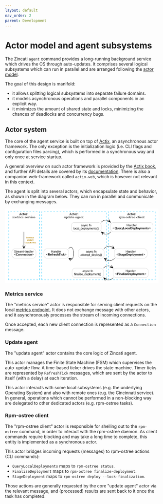 ```yaml
---
layout: default
nav_order: 2
parent: Development
---
```


# Actor model and agent subsystems

The Zincati `agent` command provides a long-running background service which drives the OS through auto-updates.
It comprises several logical subsystems which can run in parallel and are arranged following the [actor model][wiki-actors].

The goal of this design is manifold:
 * it allows splitting logical subsystems into separate failure domains.
 * it models asynchronous operations and parallel components in an explicit way.
 * it minimizes the amount of shared state and locks, minimizing the chances of deadlocks and concurrency bugs.

[wiki-actors]: https://en.wikipedia.org/wiki/Actor_model

## Actor system

The core of the agent service is built on top of [Actix][actix], an asynchronous actor framework.
The only exception is the initialization logic (i.e. CLI flags and configuration files parsing), which is performed in a synchronous way and only once at service startup.

[actix]: https://github.com/actix/actix

A general overview on such actor framework is provided by the [Actix book][actix-book], and further API details are covered by its [documentation](docs-rs-actix).
There is also a companion web-framework called `actix-web`, which is however not relevant in this context.

[actix-book]: https://actix.rs/book/actix/
[docs-rs-actix]: https://docs.rs/actix

The agent is split into several actors, which encapsulate state and behavior, as shown in the diagram below.
They can run in parallel and communicate by exchanging messages.

![actors diagram](../images/zincati-actors.png)

### Metrics service

The "metrics service" actor is responsible for serving client requests on the local [metrics endpoint][usage-metrics].
It does not exchange message with other actors, and it asynchronously processes the stream of incoming connections.

Once accepted, each new client connection is represented as a `Connection` message.

[usage-metrics]: ../usage/metrics.md

### Update agent

The "update agent" actor contains the core logic of Zincati agent.

This actor manages the Finite State Machine (FSM) which supervises the auto-update flow.
A time-based ticker drives the state machine. Timer ticks are represented by `RefreshTick` messages, which are sent by the actor to itself (with a delay) at each iteration.

This actor interacts with some local subsystems (e.g. the underlying Operating System) and also with remote ones (e.g. the Cincinnati service).
In general, operations which cannot be performed in a non-blocking way are delegated to other dedicated actors (e.g. rpm-ostree tasks).

### Rpm-ostree client

The "rpm-ostree client" actor is responsible for shelling out to the `rpm-ostree` command, in order to interact with the rpm-ostree daemon.
As client commands require blocking and may take a long time to complete, this entity is implemented as a synchronous actor.

This actor bridges incoming requests (messages) to rpm-ostree actions (CLI commands):
 * `QueryLocalDeployments` maps to `rpm-ostree status`.
 * `FinalizeDeployment` maps to `rpm-ostree finalize-deployment`.
 * `StageDeployment` maps to `rpm-ostree deploy --lock-finalization`.

Those actions are generally requested by the core "update agent" actor via the relevant message, and (processed) results are sent back to it once the task has completed.
